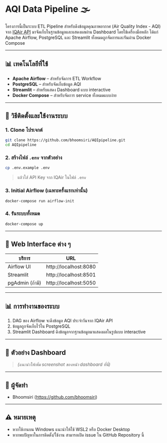 # AQI Data Pipeline 🌫️

โครงการนี้เป็นระบบ ETL Pipeline สำหรับดึงข้อมูลคุณภาพอากาศ (Air Quality Index - AQI) จาก [IQAir API](https://www.iqair.com/) มาจัดเก็บในฐานข้อมูลและแสดงผลผ่าน Dashboard โดยใช้เครื่องมือหลัก ได้แก่ Apache Airflow, PostgreSQL และ Streamlit ทั้งหมดถูกจัดการและรันผ่าน Docker Compose

---

## 📊 เทคโนโลยีที่ใช้

- **Apache Airflow** – สำหรับจัดการ ETL Workflow
- **PostgreSQL** – สำหรับจัดเก็บข้อมูล AQI
- **Streamlit** – สำหรับแสดง Dashboard แบบ interactive
- **Docker Compose** – สำหรับจัดการ service ทั้งหมดแบบง่าย

---

## 🚀 วิธีติดตั้งและใช้งานระบบ

### 1. Clone โปรเจกต์
```bash
git clone https://github.com/bhoomsiri/AQIpipeline.git
cd AQIpipeline
```

### 2. สร้างไฟล์ `.env` จากตัวอย่าง
```bash
cp .env.example .env
```
> แล้วใส่ API Key จาก IQAir ในไฟล์ `.env`

### 3. Initial Airflow (เฉพาะครั้งแรกเท่านั้น)
```bash
docker-compose run airflow-init
```

### 4. รันระบบทั้งหมด
```bash
docker-compose up
```

---

## 🔗 Web Interface ต่าง ๆ

| บริการ         | URL                    |
|----------------|-------------------------|
| Airflow UI     | http://localhost:8080  |
| Streamlit      | http://localhost:8501  |
| pgAdmin (ถ้ามี)| http://localhost:5050  |

---

## 📊 การทำงานของระบบ

1. DAG ของ Airflow จะดึงข้อมูล AQI ประจำวันจาก IQAir API
2. ข้อมูลถูกจัดเก็บไว้ใน PostgreSQL
3. Streamlit Dashboard ดึงข้อมูลจากฐานข้อมูลมาแสดงผลในรูปแบบ interactive

---

## 📸 ตัวอย่าง Dashboard

> *(แนะนำให้เพิ่ม screenshot ของหน้า dashboard ที่นี่)*

---

## 🙋️ ผู้จัดทำ

- Bhoomsiri (https://github.com/bhoomsiri)

---

## ⚠️ หมายเหตุ

- หากใช้งานบน Windows แนะนำให้ใช้ WSL2 หรือ Docker Desktop
- หากพบปัญหาในการติดตั้ง/ใช้งาน สามารถเปิด issue ใน GitHub Repository นี้
